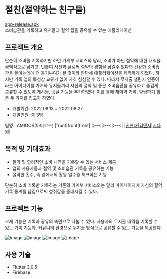 # 절친(절약하는 친구들)
[app-release.apk](https://drive.google.com/file/d/1Avvxgfl4H_1c9jJeKOK2dXE0a3AG0jwQ/view?usp=sharing)
<br/>소비습관을 기록하고 유저들과 절약 팁을 공유할 수 있는 애플리케이션

## 프로젝트 개요
단순히 소비를 기록하기만 하던 가계부 서비스와 달리, 소비가 아닌 절약에 대한 내역을 금액적으로 남기고, 덧붙여 사진과 글로써 절약의 경험을 남길수 있다면 건강한 소비습관을 들이는데에 더 동기부여가 될 것이라 판단해 애플리케이션을 제작하게 되었다. 하지만 기록 앱의 특성상 교류가 없어 자칫 심심할 수 있다. 따라서 무지출 챌린지 인증이라는 아이디어를 가져와 유저들끼리 자신의 절약 및 좋은 소비습관을 공유하고 즐겁게 교류할 수 있도록 게시물, 댓글 기능을 추가하였다. 이를 통해 재미와 기록, 양립하기 힘든 두 가지를 잡고자 하였다.

* 개발기간: 2022.08.13 ~ 2022.08.27
* 개발인원: 총 3명

팀명 : AMIGOS(아미고스)
|front|front|front|
|:---:|:---:|:---:|
|[권현재](https://github.com/Hyeonjae-K)|[김민서](https://github.com/kimwest00)|[서다원](https://github.com/Dawon00)|



## 목적 및 기대효과
* 절약 및 합리적인 소비 내역을 기록할 수 있는 서비스 제공
* 앱의 사용자들과 절약 및 소비습관 기록을 공유하는 기능
* 절약한 횟수, 즉 앱에서의 활동 일수를 체크하는 기능

단순히 소비 기록만 기록하는 기존의 가계부 서비스와는 달리 마이페이지에 자신의 절약 기록 통계를 남김으로써 성취감을 증대시킬 수 있다.


## 프로젝트 기능
크게 기능은 기록과 공유의 측면으로 나눌 수 있다.
사용자의 무지출 내역을 기록할 수 있는 기록 기능과, 커뮤니티 환경으로 무지출 방식으로 공유할 수 있는 기능을 제공한다.

![image](https://user-images.githubusercontent.com/71630722/187736413-ca6879c9-d920-4d5d-a693-65fa2ac4257d.png)
![image](https://user-images.githubusercontent.com/71630722/187736435-c203a4e6-af71-4f74-a6a8-837284726ddf.png)
![image](https://user-images.githubusercontent.com/71630722/187736782-02b4da61-e6ba-4b6e-ad0e-9365eadee143.png)
![image](https://user-images.githubusercontent.com/71630722/187736459-2a7badc1-3f97-4ccd-9788-0a37ab285692.png)




## 사용 기술
* Flutter 3.0.5
* Firebase
